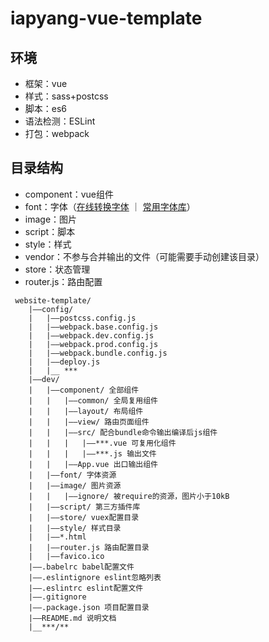 # iapyang-vue-template

## 环境

- 框架：vue
- 样式：sass+postcss
- 脚本：es6
- 语法检测：ESLint
- 打包：webpack

## 目录结构

- component：vue组件
- font：字体（[在线转换字体](https://onlinefontconverter.com/) ｜ [常用字体库](https://github.com/JoshuaYang/web-fonts)）
- image：图片
- script：脚本
- style：样式
- vendor：不参与合并输出的文件（可能需要手动创建该目录）
- store：状态管理
- router.js：路由配置

```
 website-template/    
    |——config/    
    |   |——postcss.config.js    
    |   |——webpack.base.config.js    
    |   |——webpack.dev.config.js    
    |   |——webpack.prod.config.js    
    |   |——webpack.bundle.config.js    
    |   |——deploy.js    
    |   |__ ***    
    |——dev/    
    |   |——component/ 全部组件    
    |   |   |——common/ 全局复用组件    
    |   |   |——layout/ 布局组件    
    |	|	|——view/ 路由页面组件
    |   |   |——src/ 配合bundle命令输出编译后js组件    
    |   |   |   |——***.vue 可复用化组件    
    |   |   |   |——***.js 输出文件    
    |   |   |——App.vue 出口输出组件    
    |   |——font/ 字体资源    
    |   |——image/ 图片资源    
    |   |   |——ignore/ 被require的资源，图片小于10kB    
    |   |——script/ 第三方插件库    
    |   |——store/ vuex配置目录    
    |   |——style/ 样式目录    
    |   |——*.html    
    |   |——router.js 路由配置目录    
    |   |——favico.ico    
    |——.babelrc babel配置文件    
    |——.eslintignore eslint忽略列表    
    |——.eslintrc eslint配置文件    
    |——.gitignore    
    |——.package.json 项目配置目录    
    |——README.md 说明文档    
    |__***/**
```

